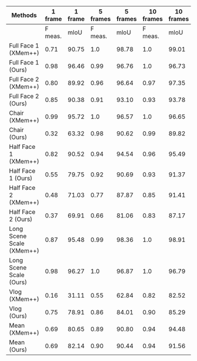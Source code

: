| Methods | 1 frame | 1 frame | 5 frames | 5 frames | 10 frames | 10 frames |
| --- | --- | --- | --- | --- | --- | --- |
|  | F meas. | mloU | F meas. | mloU | F meas. | mloU |
| Full Face 1 (XMem++) | 0.71 | 90.75 | 1.0 | 98.78 | 1.0 | 99.01 |
| Full Face 1 (Ours) | 0.98 | 96.46 | 0.99 | 96.76 | 1.0 | 96.73 |
| Full Face 2 (XMem++) | 0.80 | 89.92 | 0.96 | 96.64 | 0.97 | 97.35 |
| Full Face 2 (Ours) | 0.85 | 90.38 | 0.91 | 93.10 | 0.93 | 93.78 |
| Chair (XMem++) | 0.99 | 95.72 | 1.0 | 96.57 | 1.0 | 96.65 |
| Chair (Ours) | 0.32 | 63.32 | 0.98 | 90.62 | 0.99 | 89.82 |
| Half Face 1 (XMem++) | 0.82 | 90.52 | 0.94 | 94.54 | 0.96 | 95.49 |
| Half Face 1 (Ours) | 0.55 | 79.75 | 0.92 | 90.69 | 0.93 | 91.37 |
| Half Face 2 (XMem++) | 0.48 | 71.03 | 0.77 | 87.87 | 0.85 | 91.41 |
| Half Face 2 (Ours) | 0.37 | 69.91 | 0.66 | 81.06 | 0.83 | 87.17 |
| Long Scene Scale (XMem++) | 0.87 | 95.48 | 0.99 | 98.36 | 1.0 | 98.91 |
| Long Scene Scale (Ours) | 0.98 | 96.27 | 1.0 | 96.87 | 1.0 | 96.79 |
| Vlog (XMem++) | 0.16 | 31.11 | 0.55 | 62.84 | 0.82 | 82.52 |
| Vlog (Ours) | 0.75 | 78.91 | 0.86 | 84.01 | 0.90 | 85.29 |
| Mean (XMem++) | 0.69 | 80.65 | 0.89 | 90.80 | 0.94 | 94.48 |
| Mean (Ours) | 0.69 | 82.14 | 0.90 | 90.44 | 0.94 | 91.56 |
